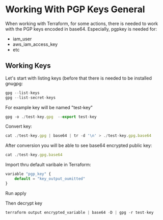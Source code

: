 # Working With PGP Keys General 
When working with Terraform, for some actions, there is needed to work with the PGP keys encoded in base64. Especially, pgpkey is needed for:
* iam_user
* aws_iam_access_key  
* etc

## Working Keys
Let's start with listing keys (before that there is needed to be installed gnugpg:
```javascript
gpg --list-keys
gpg --list-secret-keys
```

For example key will be named "test-key"
```javascript
gpg -o ./test-key.gpg  --export test-key
```
Convert key:
```javascript
cat ./test-key.gpg | base64 | tr -d '\n' > ./test-key.gpg.base64
```

After conversion you will be able to see base64 encrypted public key:
```javascript
cat ./test-key.gpg.base64
```

Import thru default varibale in Terraform:
```javascript
variable "pgp_key" {
    default = "key_output_oumitted"
}
```

Run apply

Then decrypt key
```javascript
terraform output encrypted_variable | base64 -D | gpg -r test-key
```
